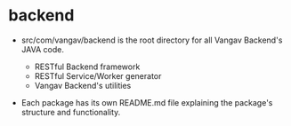 # backend

+ src/com/vangav/backend is the root directory for all Vangav Backend's JAVA code.
  + RESTful Backend framework
  + RESTful Service/Worker generator
  + Vangav Backend's utilities
  
+ Each package has its own README.md file explaining the package's structure and functionality.
